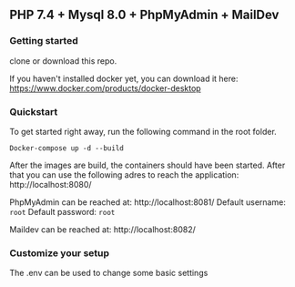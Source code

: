 ## PHP 7.4 + Mysql 8.0 + PhpMyAdmin + MailDev

### Getting started
clone or download this repo.

If you haven't installed docker yet, you can download it here: https://www.docker.com/products/docker-desktop

### Quickstart
To get started right away, run the following command in the root folder.

    Docker-compose up -d --build

After the images are build, the containers should have been started. After that you can use the following adres to reach the application: http://localhost:8080/

PhpMyAdmin can be reached at: http://localhost:8081/
Default username: `root`
Default password: `root`

Maildev can be reached at: http://localhost:8082/

### Customize your setup
The .env can be used to change some basic settings

